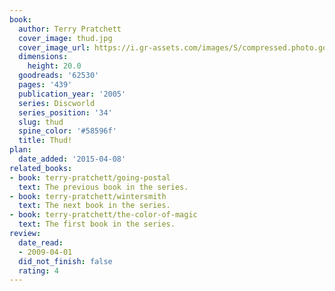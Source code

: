 ```yaml
---
book:
  author: Terry Pratchett
  cover_image: thud.jpg
  cover_image_url: https://i.gr-assets.com/images/S/compressed.photo.goodreads.com/books/1320495268l/62530._SY160_.jpg
  dimensions:
    height: 20.0
  goodreads: '62530'
  pages: '439'
  publication_year: '2005'
  series: Discworld
  series_position: '34'
  slug: thud
  spine_color: '#58596f'
  title: Thud!
plan:
  date_added: '2015-04-08'
related_books:
- book: terry-pratchett/going-postal
  text: The previous book in the series.
- book: terry-pratchett/wintersmith
  text: The next book in the series.
- book: terry-pratchett/the-color-of-magic
  text: The first book in the series.
review:
  date_read:
  - 2009-04-01
  did_not_finish: false
  rating: 4
---
```


